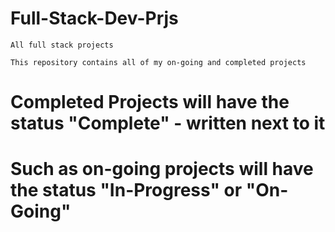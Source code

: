 # Full-Stack-Dev-Prjs

`All full stack projects`

`This repository contains all of my on-going and completed projects`

# Completed Projects will have the status "Complete" - written next to it
# Such as on-going projects will have the status "In-Progress" or "On-Going"

